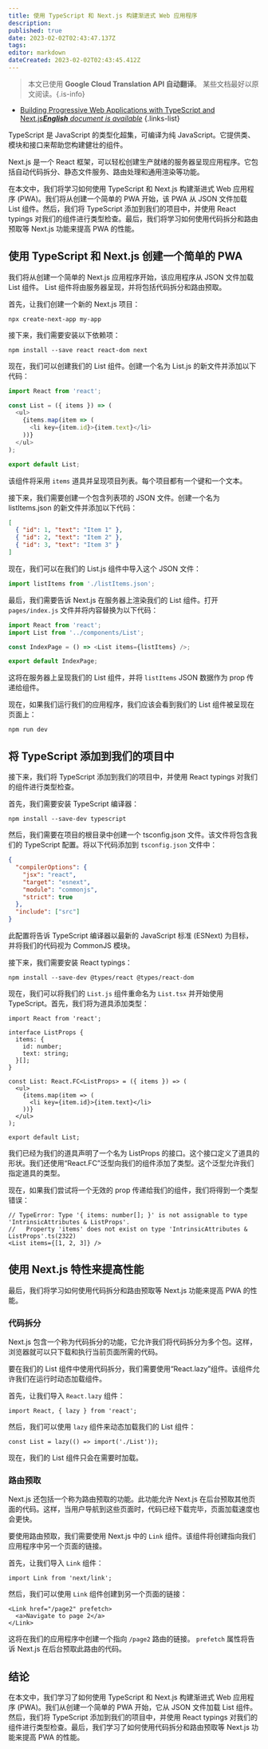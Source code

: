 ```yaml
---
title: 使用 TypeScript 和 Next.js 构建渐进式 Web 应用程序
description: 
published: true
date: 2023-02-02T02:43:47.137Z
tags: 
editor: markdown
dateCreated: 2023-02-02T02:43:45.412Z
---
```


> 本文已使用 **Google Cloud Translation API 自动翻译**。
某些文档最好以原文阅读。{.is-info}



- [Building Progressive Web Applications with TypeScript and Next.js***English** document is available*](/en/Knowledge-base/TypeScript/building-progressive-web-applications-with-typescript-and-next-js)
{.links-list}


TypeScript 是 JavaScript 的类型化超集，可编译为纯 JavaScript。它提供类、模块和接口来帮助您构建健壮的组件。

Next.js 是一个 React 框架，可以轻松创建生产就绪的服务器呈现应用程序。它包括自动代码拆分、静态文件服务、路由处理和通用渲染等功能。

在本文中，我们将学习如何使用 TypeScript 和 Next.js 构建渐进式 Web 应用程序 (PWA)。我们将从创建一个简单的 PWA 开始，该 PWA 从 JSON 文件加载 List 组件。然后，我们将 TypeScript 添加到我们的项目中，并使用 React typings 对我们的组件进行类型检查。最后，我们将学习如何使用代码拆分和路由预取等 Next.js 功能来提高 PWA 的性能。

## 使用 TypeScript 和 Next.js 创建一个简单的 PWA

我们将从创建一个简单的 Next.js 应用程序开始，该应用程序从 JSON 文件加载 List 组件。 List 组件将由服务器呈现，并将包括代码拆分和路由预取。

首先，让我们创建一个新的 Next.js 项目：

```
npx create-next-app my-app
```

接下来，我们需要安装以下依赖项：

```
npm install --save react react-dom next
```

现在，我们可以创建我们的 List 组件。创建一个名为 List.js 的新文件并添加以下代码：

```js
import React from 'react';

const List = ({ items }) => (
  <ul>
    {items.map(item => (
      <li key={item.id}>{item.text}</li>
    ))}
  </ul>
);

export default List;
```

该组件将采用 `items` 道具并呈现项目列表。每个项目都有一个键和一个文本。

接下来，我们需要创建一个包含列表项的 JSON 文件。创建一个名为 listItems.json 的新文件并添加以下代码：

```json
[
  { "id": 1, "text": "Item 1" },
  { "id": 2, "text": "Item 2" },
  { "id": 3, "text": "Item 3" }
]
```

现在，我们可以在我们的 List.js 组件中导入这个 JSON 文件：

```js
import listItems from './listItems.json';
```

最后，我们需要告诉 Next.js 在服务器上渲染我们的 List 组件。打开 `pages/index.js` 文件并将内容替换为以下代码：

```js
import React from 'react';
import List from '../components/List';

const IndexPage = () => <List items={listItems} />;

export default IndexPage;
```

这将在服务器上呈现我们的 List 组件，并将 `listItems` JSON 数据作为 prop 传递给组件。

现在，如果我们运行我们的应用程序，我们应该会看到我们的 List 组件被呈现在页面上：

```
npm run dev
```

## 将 TypeScript 添加到我们的项目中

接下来，我们将 TypeScript 添加到我们的项目中，并使用 React typings 对我们的组件进行类型检查。

首先，我们需要安装 TypeScript 编译器：

```
npm install --save-dev typescript
```

然后，我们需要在项目的根目录中创建一个 tsconfig.json 文件。该文件将包含我们的 TypeScript 配置。将以下代码添加到 `tsconfig.json` 文件中：

```json
{
  "compilerOptions": {
    "jsx": "react",
    "target": "esnext",
    "module": "commonjs",
    "strict": true
  },
  "include": ["src"]
}
```

此配置将告诉 TypeScript 编译器以最新的 JavaScript 标准 (ESNext) 为目标，并将我们的代码视为 CommonJS 模块。

接下来，我们需要安装 React typings：

```
npm install --save-dev @types/react @types/react-dom
```

现在，我们可以将我们的 `List.js` 组件重命名为 `List.tsx` 并开始使用 TypeScript。首先，我们将为道具添加类型：

```tsx
import React from 'react';

interface ListProps {
  items: {
    id: number;
    text: string;
  }[];
}

const List: React.FC<ListProps> = ({ items }) => (
  <ul>
    {items.map(item => (
      <li key={item.id}>{item.text}</li>
    ))}
  </ul>
);

export default List;
```

我们已经为我们的道具声明了一个名为 ListProps 的接口。这个接口定义了道具的形状。我们还使用“React.FC”泛型向我们的组件添加了类型。这个泛型允许我们指定道具的类型。

现在，如果我们尝试将一个无效的 prop 传递给我们的组件，我们将得到一个类型错误：

```tsx
// TypeError: Type '{ items: number[]; }' is not assignable to type 'IntrinsicAttributes & ListProps'.
//   Property 'items' does not exist on type 'IntrinsicAttributes & ListProps'.ts(2322)
<List items={[1, 2, 3]} />
```

## 使用 Next.js 特性来提高性能

最后，我们将学习如何使用代码拆分和路由预取等 Next.js 功能来提高 PWA 的性能。

### 代码拆分

Next.js 包含一个称为代码拆分的功能，它允许我们将代码拆分为多个包。这样，浏览器就可以只下载和执行当前页面所需的代码。

要在我们的 List 组件中使用代码拆分，我们需要使用“React.lazy”组件。该组件允许我们在运行时动态加载组件。

首先，让我们导入 `React.lazy` 组件：

```tsx
import React, { lazy } from 'react';
```

然后，我们可以使用 `lazy` 组件来动态加载我们的 List 组件：

```tsx
const List = lazy(() => import('./List'));
```

现在，我们的 List 组件只会在需要时加载。

### 路由预取

Next.js 还包括一个称为路由预取的功能。此功能允许 Next.js 在后台预取其他页面的代码。这样，当用户导航到这些页面时，代码已经下载完毕，页面加载速度也会更快。

要使用路由预取，我们需要使用 Next.js 中的 `Link` 组件。该组件将创建指向我们应用程序中另一个页面的链接。

首先，让我们导入 `Link` 组件：

```tsx
import Link from 'next/link';
```

然后，我们可以使用 `Link` 组件创建到另一个页面的链接：

```tsx
<Link href="/page2" prefetch>
  <a>Navigate to page 2</a>
</Link>
```

这将在我们的应用程序中创建一个指向 `/page2` 路由的链接。 `prefetch` 属性将告诉 Next.js 在后台预取此路由的代码。

## 结论

在本文中，我们学习了如何使用 TypeScript 和 Next.js 构建渐进式 Web 应用程序 (PWA)。我们从创建一个简单的 PWA 开始，它从 JSON 文件加载 List 组件。然后，我们将 TypeScript 添加到我们的项目中，并使用 React typings 对我们的组件进行类型检查。最后，我们学习了如何使用代码拆分和路由预取等 Next.js 功能来提高 PWA 的性能。